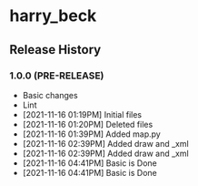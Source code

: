 # harry_beck

## Release History

### 1.0.0 (PRE-RELEASE)
  * Basic changes
  * Lint
  *  [2021-11-16 01:19PM] Initial files
  *  [2021-11-16 01:20PM] Deleted files
  *  [2021-11-16 01:39PM] Added map.py
  *  [2021-11-16 02:39PM] Added draw and _xml
  *  [2021-11-16 02:39PM] Added draw and _xml
  *  [2021-11-16 04:41PM] Basic is Done
  *  [2021-11-16 04:41PM] Basic is Done
